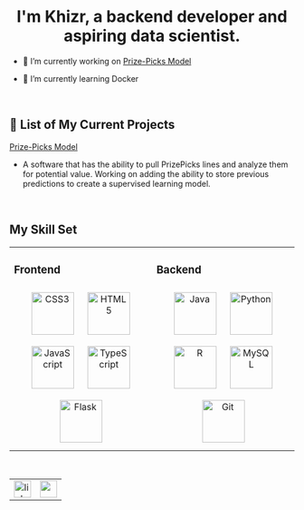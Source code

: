 # <div align="center">I'm Khizr, a backend developer and aspiring data scientist.</div>  
  

- 🔭 I’m currently working on [Prize-Picks Model](https://github.com/khizr3/PrizePicks-Model)  
  

- 🌱 I’m currently learning Docker   
  

<br/>  


## 📌 List of My Current Projects  
[Prize-Picks Model ](https://github.com/khizr3/PrizePicks-Model)  
  

- A software that has the ability to pull PrizePicks lines and analyze them for potential value. Working on adding the ability to store previous predictions to create a supervised learning model.  
  

<br/>  


## My Skill Set  
<table align="center"><tr><td valign="top" width="50%">



### Frontend  
<div align="Center">  
<img style="margin: 10px" src="https://profilinator.rishav.dev/skills-assets/css3-original-wordmark.svg" alt="CSS3" height="75" />  
<img style="margin: 10px" src="https://profilinator.rishav.dev/skills-assets/html5-original-wordmark.svg" alt="HTML5" height="75" />  
<img style="margin: 10px" src="https://profilinator.rishav.dev/skills-assets/javascript-original.svg" alt="JavaScript" height="75" />  
<img style="margin: 10px" src="https://profilinator.rishav.dev/skills-assets/typescript-original.svg" alt="TypeScript" height="75" />  
<img style="margin: 10px" src="https://profilinator.rishav.dev/skills-assets/flask.png" alt="Flask" height="75" />  
</div>

</td><td valign="top" width="50%">



### Backend  
<div align="Center">  
<img style="margin: 10px" src="https://profilinator.rishav.dev/skills-assets/java-original-wordmark.svg" alt="Java" height="75" />  
<img style="margin: 10px" src="https://profilinator.rishav.dev/skills-assets/python-original.svg" alt="Python" height="75" />  
<img style="margin: 10px" src="https://profilinator.rishav.dev/skills-assets/r.svg" alt="R" height="75" />  
<img style="margin: 10px" src="https://profilinator.rishav.dev/skills-assets/mysql-original-wordmark.svg" alt="MySQL" height="75" />  
<img style="margin: 10px" src="https://profilinator.rishav.dev/skills-assets/git-scm-icon.svg" alt="Git" height="75" />  
</div>

</td></tr></table>  

<br/>  
<table align="center" style:"border: 0px "><tr><td valign="top" width="50%">
<a href="https://linkedin.com/in/khizr-ali" target="_blank">
<img src=https://img.shields.io/badge/linkedin-%231E77B5.svg?&style=for-the-badge&logo=linkedin&logoColor=white alt=linkedin align="center" height=30 />
</a></td>
<td valign="top" width="50%">
<img style="padding-bottom: 50 px" src="https://komarev.com/ghpvc/?username=khizr3&&style=flat-square" align="center" height=30 />
</td>
